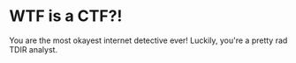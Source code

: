 # WTF is a CTF?!

You are the most okayest internet detective ever!  Luckily, you're a pretty rad TDIR analyst. 